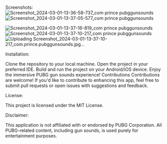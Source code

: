 Screenshots:
![Screenshot_2024-03-01-13-36-58-737_com prince pubggunsounds](https://github.com/princeantonyno1/pubg_gun_sounds/assets/148847362/6bf7549e-736d-419b-976c-d35ea1f4ad69)![Screenshot_2024-03-01-13-37-05-577_com prince pubggunsounds](https://github.com/princeantonyno1/pubg_gun_sounds/assets/148847362/360cd993-fd63-4da8-86ff-805caa6afa9b)

![Screenshot_2024-03-01-13-37-16-819_com prince pubggunsounds](https://github.com/princeantonyno1/pubg_gun_sounds/assets/148847362/453f346b-a9c4-4688-b5ca-dcf279099fb0)
![Screenshot_2024-03-01-13-37-10-217_com prince pubggunsounds](https://github.com/princeantonyno1/pubg_gun_sounds/assets/148847362/b088bfa0-a31e-4398-b910-a23cc626fc96)
![Uploading Screenshot_2024-03-01-13-37-10-217_com.prince.pubggunsounds.jpg…]()


Installation:

Clone the repository to your local machine.
Open the project in your preferred IDE.
Build and run the project on your Android/iOS device.
Enjoy the immersive PUBG gun sounds experience!
Contributions
Contributions are welcome! If you'd like to contribute to enhancing this app, feel free to submit pull requests or open issues with suggestions and feedback.

License:

This project is licensed under the MIT License.

Disclaimer:

This application is not affiliated with or endorsed by PUBG Corporation. All PUBG-related content, including gun sounds, is used purely for entertainment purposes.
